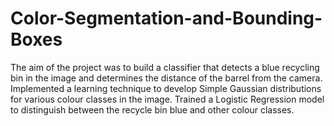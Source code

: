 # Color-Segmentation-and-Bounding-Boxes
The aim of the project was to build a classifier that detects a blue recycling bin in the image and determines the distance of the barrel from the camera. Implemented a learning technique to develop Simple Gaussian distributions for various colour classes in the image. Trained a Logistic Regression model to distinguish between the recycle bin blue and other colour classes.
